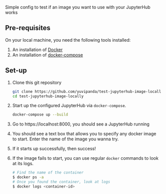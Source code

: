 Simple config to test if an image you want to use with your JupyterHub works

## Pre-requisites

On your local machine, you need the following tools installed:

1. An installation of [Docker](https://www.docker.com/)
2. An installation of [docker-compose](https://docs.docker.com/compose/install/#scenario-two-install-the-compose-plugin)

## Set-up

1. Clone this git repository

   ```bash
   git clone https://github.com/yuvipanda/test-jupyterhub-image-locally.git
   cd test-jupyterhub-image-locally
   ```

2. Start up the configured JupyterHub via `docker-compose`.

   ```bash
   docker-compose up --build
   ```

3. Go to https://localhost:8000, you should see a JupyterHub running

4. You should see a text box that allows you to specify any docker image to start. Enter the
   name of the image you wanna try.

5. If it starts up successfully, then success!

6. If the image fails to start, you can use regular `docker` commands to look at its logs.

   ```bash
   # Find the name of the container
   $ docker ps -a
   # Once you found the container, look at logs
   $ docker logs <container-id>
   ```